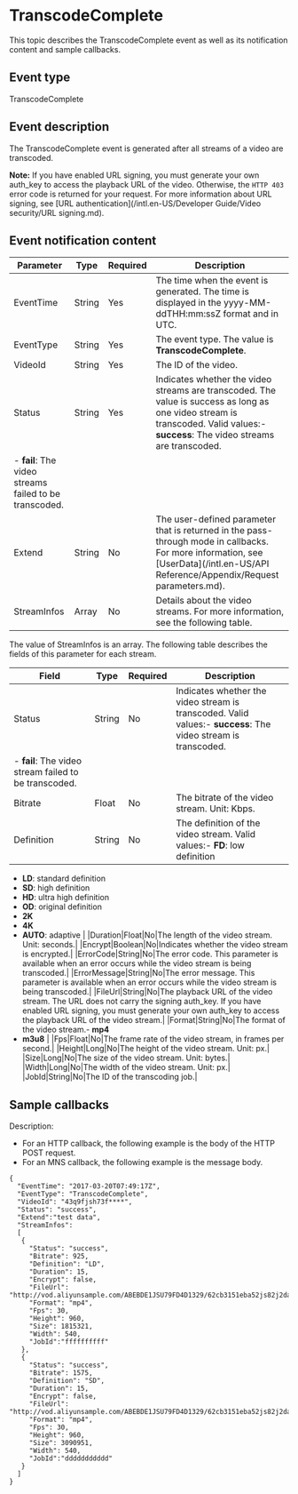 # TranscodeComplete

This topic describes the TranscodeComplete event as well as its notification content and sample callbacks.

## Event type

TranscodeComplete

## Event description

The TranscodeComplete event is generated after all streams of a video are transcoded.

**Note:** If you have enabled URL signing, you must generate your own auth\_key to access the playback URL of the video. Otherwise, the `HTTP 403` error code is returned for your request. For more information about URL signing, see [URL authentication](/intl.en-US/Developer Guide/Video security/URL signing.md).

## Event notification content

|Parameter|Type|Required|Description|
|---------|----|--------|-----------|
|EventTime|String|Yes|The time when the event is generated. The time is displayed in the yyyy-MM-ddTHH:mm:ssZ format and in UTC.|
|EventType|String|Yes|The event type. The value is **TranscodeComplete**.|
|VideoId|String|Yes|The ID of the video.|
|Status|String|Yes|Indicates whether the video streams are transcoded. The value is success as long as one video stream is transcoded. Valid values:-   **success**: The video streams are transcoded.
-   **fail**: The video streams failed to be transcoded. |
|Extend|String|No|The user-defined parameter that is returned in the pass-through mode in callbacks. For more information, see [UserData](/intl.en-US/API Reference/Appendix/Request parameters.md).|
|StreamInfos|Array|No|Details about the video streams. For more information, see the following table.|

The value of StreamInfos is an array. The following table describes the fields of this parameter for each stream.

|Field|Type|Required|Description|
|-----|----|--------|-----------|
|Status|String|No|Indicates whether the video stream is transcoded. Valid values:-   **success**: The video stream is transcoded.
-   **fail**: The video stream failed to be transcoded. |
|Bitrate|Float|No|The bitrate of the video stream. Unit: Kbps.|
|Definition|String|No|The definition of the video stream. Valid values:-   **FD**: low definition
-   **LD**: standard definition
-   **SD**: high definition
-   **HD**: ultra high definition
-   **OD**: original definition
-   **2K**
-   **4K**
-   **AUTO**: adaptive |
|Duration|Float|No|The length of the video stream. Unit: seconds.|
|Encrypt|Boolean|No|Indicates whether the video stream is encrypted.|
|ErrorCode|String|No|The error code. This parameter is available when an error occurs while the video stream is being transcoded.|
|ErrorMessage|String|No|The error message. This parameter is available when an error occurs while the video stream is being transcoded.|
|FileUrl|String|No|The playback URL of the video stream. The URL does not carry the signing auth\_key. If you have enabled URL signing, you must generate your own auth\_key to access the playback URL of the video stream.|
|Format|String|No|The format of the video stream.-   **mp4**
-   **m3u8** |
|Fps|Float|No|The frame rate of the video stream, in frames per second.|
|Height|Long|No|The height of the video stream. Unit: px.|
|Size|Long|No|The size of the video stream. Unit: bytes.|
|Width|Long|No|The width of the video stream. Unit: px.|
|JobId|String|No|The ID of the transcoding job.|

## Sample callbacks

Description:

-   For an HTTP callback, the following example is the body of the HTTP POST request.
-   For an MNS callback, the following example is the message body.

```
{ 
  "EventTime": "2017-03-20T07:49:17Z",
  "EventType": "TranscodeComplete", 
  "VideoId": "43q9fjsh73f****", 
  "Status": "success",
  "Extend":"test data",
  "StreamInfos": 
  [
   {
     "Status": "success",
     "Bitrate": 925,
     "Definition": "LD",
     "Duration": 15,
     "Encrypt": false,
     "FileUrl": "http://vod.aliyunsample.com/ABEBDE1JSU79FD4D1329/62cb3151eba52js82j2da3b55bc5****.mp4",
     "Format": "mp4",
     "Fps": 30,
     "Height": 960,
     "Size": 1815321,
     "Width": 540,
     "JobId":"ffffffffff"
   },
   {
     "Status": "success",
     "Bitrate": 1575,
     "Definition": "SD",
     "Duration": 15,
     "Encrypt": false,
     "FileUrl": "http://vod.aliyunsample.com/ABEBDE1JSU79FD4D1329/62cb3151eba52js82j2da3b55bc5****.mp4",
     "Format": "mp4",
     "Fps": 30,
     "Height": 960,
     "Size": 3090951,
     "Width": 540,
     "JobId":"ddddddddddd"
   }
  ]
}
```

